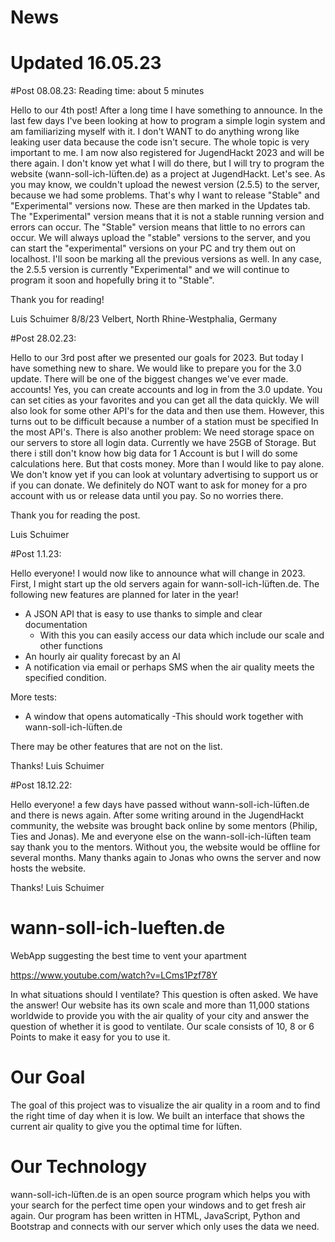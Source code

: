 # News
# Updated 16.05.23
#Post 08.08.23:
Reading time: about 5 minutes

Hello to our 4th post!
After a long time I have something to announce. In the last few days I've been looking at how to program a simple login system and am familiarizing myself with it. I don't WANT to do anything wrong like leaking user data because the code isn't secure. The whole topic is very important to me. I am now also registered for JugendHackt 2023 and will be there again. I don't know yet what I will do there, but I will try to program the website (wann-soll-ich-lüften.de) as a project at JugendHackt. Let's see. As you may know, we couldn't upload the newest version (2.5.5) to the server, because we had some problems. That's why I want to release "Stable" and "Experimental" versions now. These are then marked in the Updates tab. The "Experimental" version means that it is not a stable running version and errors can occur. The "Stable" version means that little to no errors can occur. We will always upload the "stable" versions to the server, and you can start the "experimental" versions on your PC and try them out on localhost. I'll soon be marking all the previous versions as well. In any case, the 2.5.5 version is currently "Experimental" and we will continue to program it soon and hopefully bring it to "Stable".

Thank you for reading!

Luis Schuimer
8/8/23
Velbert, North Rhine-Westphalia, Germany

#Post 28.02.23:

Hello to our 3rd post after we presented our goals for 2023. But today I have something new to share. We would like to prepare you for the 3.0 update. There will be one of the biggest changes we've ever made. accounts! Yes, you can create accounts and log in from the 3.0 update. You can set cities as your favorites and you can get all the data quickly. We will also look for some other API's for the data and then use them. However, this turns out to be difficult because a number of a station must be specified In the most API's. There is also another problem: We need storage space on our servers to store all login data. Currently we have 25GB of Storage. But there i still don't know how big data for 1 Account is but I will do some calculations here. But that costs money. More than I would like to pay alone. We don't know yet if you can look at voluntary advertising to support us or if you can donate. We definitely do NOT want to ask for money for a pro account with us or release data until you pay. So no worries there. 

Thank you for reading the post.

Luis Schuimer

#Post 1.1.23:

Hello everyone!
I would now like to announce what will change in 2023.
First, I might start up the old servers again for wann-soll-ich-lüften.de. The following new features are planned for later in the year!
- A JSON API that is easy to use thanks to simple and clear documentation
     - With this you can easily access our data
        which include our scale and other functions
- An hourly air quality forecast by an AI
- A notification via email or perhaps SMS when the
   air quality meets the specified condition.

More tests:
- A window that opens automatically
     -This should work together with wann-soll-ich-lüften.de

There may be other features that are not on the list.

Thanks!
Luis Schuimer

#Post 18.12.22:

Hello everyone!
a few days have passed without wann-soll-ich-lüften.de and there is news again. After some writing around in the JugendHackt community, the website was brought back online by some mentors (Philip, Ties and Jonas). Me and everyone else on the wann-soll-ich-lüften team say thank you to the mentors. Without you, the website would be offline for several months. Many thanks again to Jonas who owns the server and now hosts the website.

Thanks!
Luis Schuimer


# wann-soll-ich-lueften.de
WebApp suggesting the best time to vent your apartment

https://www.youtube.com/watch?v=LCms1Pzf78Y

In what situations should I ventilate? This question is often asked. We have the answer! Our website has its own scale and more than 11,000 stations worldwide to provide you with the air quality of your city and answer the question of whether it is good to ventilate. Our scale consists of 10, 8 or 6 Points to make it easy for you to use it.

# Our Goal
The goal of this project was to visualize the air quality in a room and to find the right time of day when it is low. We built an interface that shows the current air quality to give you the optimal time for lüften.

# Our Technology
wann-soll-ich-lüften.de is an open source program which helps you with your search for the perfect time open your windows and to get fresh air again. Our program has been written in HTML, JavaScript, Python and Bootstrap and connects with our server which only uses the data we need.
